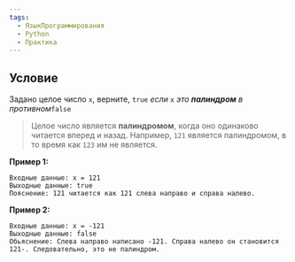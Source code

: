 ```yaml
---
tags:
  - ЯзыкПрограммирования
  - Python
  - Практика
---
```

## Условие

Задано целое число `x`, верните, `true` _если_ `x` _это_ _**палиндром**_ _в противном_`false`

> Целое число является **палиндромом**, когда оно одинаково читается вперед и назад. Например, `121` является палиндромом, в то время как `123` им не является.

**Пример 1:**

	Входные данные: x = 121
	Выходные данные: true
	Пояснение: 121 читается как 121 слева направо и справа налево.

**Пример 2:**

	Входные данные: x = -121
	Выходные данные: false
	Обьяснение: Слева направо написано -121. Справа налево он становится 121-. Следовательно, это не палиндром.